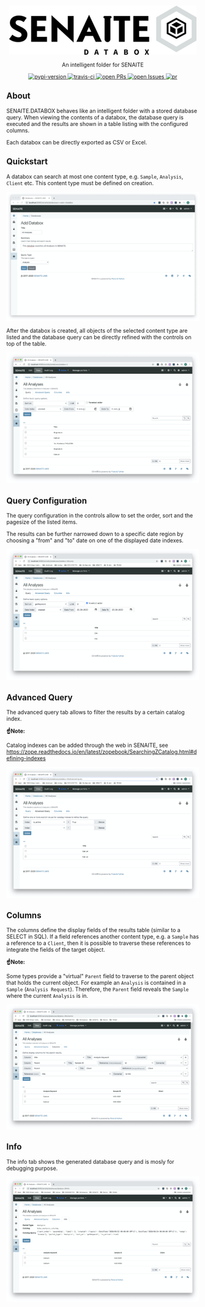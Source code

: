 <div align="center">

  <a href="https://github.com/senaite/senaite.databox">
    <img src="static/logo.png" alt="senaite.databox" height="128" />
  </a>

  <p>An intelligent folder for SENAITE</p>
  
  <div>
    <a href="https://pypi.python.org/pypi/senaite.databox">
      <img src="https://img.shields.io/pypi/v/senaite.databox.svg?style=flat-square" alt="pypi-version" />
    </a>
    <a href="https://travis-ci.org/senaite/senaite.databox">
      <img src="https://img.shields.io/travis/senaite/senaite.databox.svg?style=flat-square" alt="travis-ci" />
    </a>
    <a href="https://github.com/senaite/senaite.databox/pulls">
      <img src="https://img.shields.io/github/issues-pr/senaite/senaite.databox.svg?style=flat-square" alt="open PRs" />
    </a>
    <a href="https://github.com/senaite/senaite.databox/issues">
      <img src="https://img.shields.io/github/issues/senaite/senaite.databox.svg?style=flat-square" alt="open Issues" />
    </a>
    <a href="#">
      <img src="https://img.shields.io/badge/PRs-welcome-brightgreen.svg?style=flat-square" alt="pr" />
    </a>
  </div>
</div>


## About

SENAITE.DATABOX behaves like an intelligent folder with a stored database query.
When viewing the contents of a databox, the database query is executed and the
results are shown in a table listing with the configured columns.

Each databox can be directly exported as CSV or Excel.


## Quickstart

A databox can search at most one content type, e.g. `Sample`, `Analysis`, `Client` etc.
This content type must be defined on creation.

<img src="static/1_databox_add.png" alt="Add a new databox" />

After the databox is created, all objects of the selected content type are
listed and the database query can be directly refined with the controls on top
of the table.

<img src="static/2_databox_controls.png" alt="Databox Controls" />


## Query Configuration

The query configuration in the controls allow to set the order, sort and the
pagesize of the listed items.

The results can be further narrowed down to a specific date region by choosing a
"from" and "to" date on one of the displayed date indexes.

<img src="static/3_databox_query.png" alt="Databox Query" />


## Advanced Query

The advanced query tab allows to filter the results by a certain catalog index.

**☝️Note:**

Catalog indexes can be added through the web in SENAITE, see
https://zope.readthedocs.io/en/latest/zopebook/SearchingZCatalog.html#defining-indexes

<img src="static/4_databox_advanced_query.png" alt="Databox Advanced Query" />


## Columns

The columns define the display fields of the results table (similar to a SELECT
in SQL). If a field references another content type, e.g. a `Sample` has a
reference to a `Client`, then it is possible to traverse these references to
integrate the fields of the target object.

**☝️Note:**

Some types provide a "virtual" `Parent` field to traverse to the parent object
that holds the current object. For example an `Analysis` is contained in a
`Sample` (`Analysis Request`). Therefore, the `Parent` field reveals the
`Sample` where the current `Analysis` is in.

<img src="static/5_databox_columns.png" alt="Databox Columns" />


## Info

The info tab shows the generated database query and is mosly for debugging
purpose.

<img src="static/6_databox_info.png" alt="Databox Info" />
